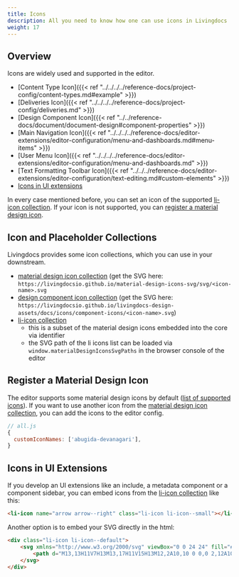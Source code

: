 ```yaml
---
title: Icons
description: All you need to know how one can use icons in Livingdocs
weight: 17
---
```


## Overview

Icons are widely used and supported in the editor.

- [Content Type Icon]({{< ref "../../../../reference-docs/project-config/content-types.md#example" >}})
- [Deliveries Icon]({{< ref "../../../../reference-docs/project-config/deliveries.md" >}})
- [Design Component Icon]({{< ref "../../reference-docs/document/document-design#component-properties" >}})
- [Main Navigation Icon]({{< ref "../../../../reference-docs/editor-extensions/editor-configuration/menu-and-dashboards.md#menu-items" >}})
- [User Menu Icon]({{< ref "../../../../reference-docs/editor-extensions/editor-configuration/menu-and-dashboards.md" >}})
- [Text Formatting Toolbar Icon]({{< ref "../../../reference-docs/editor-extensions/editor-configuration/text-editing.md#custom-elements" >}})
- [Icons in UI extensions](#icons-in-ui-extensions)

In every case mentioned before, you can set an icon of the supported [li-icon collection](https://github.com/livingdocsIO/livingdocs-editor/blob/master/server/li_icon.paths.txt). If your icon is not supported, you can [register a material design icon](#register-a-material-design-icon).


## Icon and Placeholder Collections

Livingdocs provides some icon collections, which you can use in your downstream.

- [material design icon collection](http://livingdocsio.github.io/material-design-icons-svg) (get the SVG here: `https://livingdocsio.github.io/material-design-icons-svg/svg/<icon-name>.svg`
- [design component icon collection](https://github.com/livingdocsIO/livingdocs-design-assets/tree/gh-pages/docs/icons/component-icons) (get the SVG here: `https://livingdocsio.github.io/livingdocs-design-assets/docs/icons/component-icons/<icon-name>.svg`)
- [li-icon collection](https://github.com/livingdocsIO/livingdocs-editor/blob/master/server/li_icon.paths.txt)
  - this is a subset of the material design icons embedded into the core via identifier
  - the SVG path of the li icons list can be loaded via `window.materialDesignIconsSvgPaths` in the browser console of the editor

## Register a Material Design Icon

The editor supports some material design icons by default ([list of supported icons](https://github.com/livingdocsIO/livingdocs-editor/blob/master/server/li_icon.paths.txt)). If you want to use another icon from the [material design icon collection](http://livingdocsio.github.io/material-design-icons-svg), you can add the icons to the editor config.

```js
// all.js
{
  customIconNames: ['abugida-devanagari'],
}
```

## Icons in UI Extensions

If you develop an UI extensions like an include, a metadata component or a component sidebar, you can embed icons from the [li-icon collection](https://github.com/livingdocsIO/livingdocs-editor/blob/master/server/li_icon.paths.txt) like this:

```html
<li-icon name="arrow arrow--right" class="li-icon li-icon--small"></li-icon>
```

Another option is to embed your SVG directly in the html:

```html
<div class="li-icon li-icon--default">
	<svg xmlns="http://www.w3.org/2000/svg" viewBox="0 0 24 24" fill="#6e6e6e">
		<path d="M13,13H11V7H13M13,17H11V15H13M12,2A10,10 0 0,0 2,12A10,10 0 0,0 12,22A10,10 0 0,0 22,12A10,10 0 0,0 12,2Z"/>
	</svg>
</div>
```
